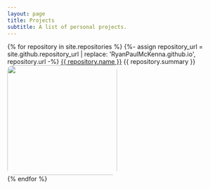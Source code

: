 ```yaml
---
layout: page
title: Projects
subtitle: A list of personal projects.
---
```


{% for repository in site.repositories %}
    {%- assign repository_url =  site.github.repository_url | replace: 'RyanPaulMcKenna.github.io', repository.url -%}
    [{{ repository.name }}]({{repository_url}}) {{ repository.summary }}
    <img src="{{repository.image}}" style="display:block;width:250px;border-radius:5%;"  /> 
{% endfor %}


